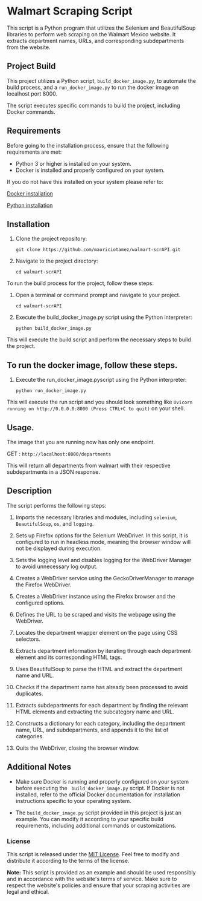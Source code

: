 # Walmart Scraping Script

This script is a Python program that utilizes the Selenium and BeautifulSoup libraries to perform web scraping on the Walmart Mexico website. It extracts department names, URLs, and corresponding subdepartments from the website.

## Project Build

This project utilizes a Python script, `build_docker_image.py`, to automate the build process,
and a `run_docker_image.py` to run the docker image on localhost port 8000.

The script executes specific commands to build the project, including Docker commands.

## Requirements

Before going to the installation process, ensure that the following requirements are met:

- Python 3 or higher is installed on your system.
- Docker is installed and properly configured on your system.

If you do not have this installed on your system please refer to:

[Docker installation](https://docs.docker.com/get-docker/)

[Python installation](https://www.python.org/downloads/)

## Installation

1. Clone the project repository:

   ```shell
   git clone https://github.com/mauriciotamez/walmart-scrAPI.git

2. Navigate to the project directory:

   ```shell
   cd walmart-scrAPI

To run the build process for the project, follow these steps:

1. Open a terminal or command prompt and navigate to your project.

   ```shell
   cd walmart-scrAPI

2. Execute the build_docker_image.py script using the Python interpreter:

   ```shell
   python build_docker_image.py

This will execute the build script and perform the necessary steps to build the project.

## To run the docker image, follow these steps.

1. Execute the run_docker_image.pyscript using the Python interpreter:

   ```shell
   python run_docker_image.py

This will execute the run script and you should look something like `Uvicorn running on http://0.0.0.0:8000 (Press CTRL+C to quit)` on your shell.

## Usage.

The image that you are running now has only one endpoint.

 GET : `http://localhost:8000/departments`

This will return all departments from walmart with their respective subdepartments in a JSON response.
    
    
## Description

The script performs the following steps:

1. Imports the necessary libraries and modules, including  `selenium`, `BeautifulSoup`, `os`, and `logging`.

2. Sets up Firefox options for the Selenium WebDriver. In this script, it is configured to run in headless mode, meaning the browser window will not be displayed during execution.

3. Sets the logging level and disables logging for the WebDriver Manager to avoid unnecessary log output.

4. Creates a WebDriver service using the GeckoDriverManager to manage the Firefox WebDriver.

5. Creates a WebDriver instance using the Firefox browser and the configured options.

6. Defines the URL to be scraped and visits the webpage using the WebDriver.

7. Locates the department wrapper element on the page using CSS selectors.

8. Extracts department information by iterating through each department element and its corresponding HTML tags.

9. Uses BeautifulSoup to parse the HTML and extract the department name and URL.

10. Checks if the department name has already been processed to avoid duplicates.

11. Extracts subdepartments for each department by finding the relevant HTML elements and extracting the subcategory name and URL.

12. Constructs a dictionary for each category, including the department name, URL, and subdepartments, and appends it to the list of categories.

13. Quits the WebDriver, closing the browser window.


## Additional Notes

- Make sure Docker is running and properly configured on your system before executing the ``` build_docker_image.py``` script. If Docker is not installed, refer to the official Docker documentation for installation instructions specific to your operating system.

- The ```build_docker_image.py``` script provided in this project is just an example. You can modify it according to your specific build requirements, including additional commands or customizations.


### License

This script is released under the [MIT License](https://opensource.org/licenses/MIT). Feel free to modify and distribute it according to the terms of the license.

**Note:** This script is provided as an example and should be used responsibly and in accordance with the website's terms of service. Make sure to respect the website's policies and ensure that your scraping activities are legal and ethical.














